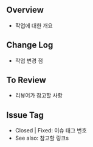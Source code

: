 ## Overview
- 작업에 대한 개요

## Change Log
- 작업 변경 점

## To Review
- 리뷰어가 참고할 사항

## Issue Tag
- Closed | Fixed: 이슈 태그 번호
- See also: 참고할 링크s